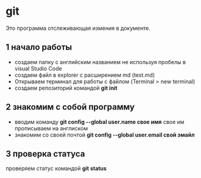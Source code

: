 # git

Это программа отслеживающая измения в документе.

## 1 начало работы
* создаем папку с английским названием не используя пробелы в visual Studio Code 
* создаем файл в explorer с расширением md (test.md)
* Открываем терминал для работы с файлом (Terminal > new terminal)
* создаем репозиторий командой **git init**
## 2 знакомим с собой программу
* вводим команду **git config --global user.name свое имя** свое им прописываем на англиском
* знакомим со своей почтой **git config --global user.email свой эмайл**
## 3 проверка статуса 
проверяем статус командой **git status**
